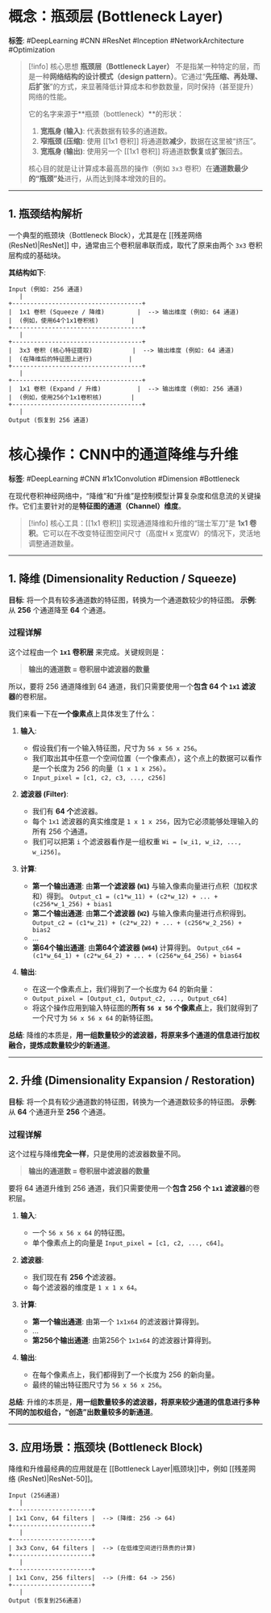 # 概念：瓶颈层 (Bottleneck Layer)

**标签**: #DeepLearning #CNN #ResNet #Inception #NetworkArchitecture #Optimization

> [!info] 核心思想
> **瓶颈层（Bottleneck Layer）** 不是指某一种特定的层，而是一种**网络结构的设计模式（design pattern）**。它通过“**先压缩、再处理、后扩张**”的方式，来显著降低计算成本和参数数量，同时保持（甚至提升）网络的性能。
>
> 它的名字来源于**瓶颈（bottleneck）**的形状：
> 1.  **宽瓶身 (输入)**: 代表数据有较多的通道数。
> 2.  **窄瓶颈 (压缩)**: 使用 [[1x1 卷积]] 将通道数**减少**，数据在这里被“挤压”。
> 3.  **宽瓶身 (输出)**: 使用另一个 [[1x1 卷积]] 将通道数**恢复**或**扩张**回去。
> 
> 核心目的就是让计算成本最高昂的操作（例如 `3x3` 卷积）在**通道数最少的“瓶颈”处**进行，从而达到降本增效的目的。

---

## 1. 瓶颈结构解析

一个典型的瓶颈块（Bottleneck Block），尤其是在 [[残差网络 (ResNet)|ResNet]] 中，通常由三个卷积层串联而成，取代了原来由两个 `3x3` 卷积层构成的基础块。

**其结构如下**:

```text
Input (例如: 256 通道)
   |
+------------------------------------+
|  1x1 卷积 (Squeeze / 降维)         |  --> 输出维度 (例如: 64 通道)
|  (例如，使用64个1x1卷积核)         |
+------------------------------------+
   |
+------------------------------------+
|  3x3 卷积 (核心特征提取)           |  --> 输出维度 (例如: 64 通道)
|  (在降维后的特征图上进行)          |
+------------------------------------+
   |
+------------------------------------+
|  1x1 卷积 (Expand / 升维)          |  --> 输出维度 (例如: 256 通道)
|  (例如，使用256个1x1卷积核)        |
+------------------------------------+
   |
Output (恢复到 256 通道)

```




# 核心操作：CNN中的通道降维与升维

**标签**: #DeepLearning #CNN #1x1Convolution #Dimension #Bottleneck

在现代卷积神经网络中，“降维”和“升维”是控制模型计算复杂度和信息流的关键操作。它们主要针对的是**特征图的通道（Channel）维度**。

> [!info] 核心工具：[[1x1 卷积]]
> 实现通道降维和升维的“瑞士军刀”是 **1x1 卷积**。它可以在不改变特征图空间尺寸（高度H x 宽度W）的情况下，灵活地调整通道数量。

---

## 1. 降维 (Dimensionality Reduction / Squeeze)

**目标**: 将一个具有较多通道数的特征图，转换为一个通道数较少的特征图。
**示例**: 从 **256** 个通道降至 **64** 个通道。

### 过程详解

这个过程由一个 **`1x1` 卷积层** 来完成。关键规则是：

> **输出的通道数 = 卷积层中滤波器的数量**

所以，要将 256 通道降维到 64 通道，我们只需要使用一个**包含 64 个 `1x1` 滤波器**的卷积层。

我们来看一下在**一个像素点**上具体发生了什么：

1.  **输入**:
    - 假设我们有一个输入特征图，尺寸为 `56 x 56 x 256`。
    - 我们取出其中任意一个空间位置（一个像素点），这个点上的数据可以看作是一个长度为 256 的向量（`1 x 1 x 256`）。
    - `Input_pixel = [c1, c2, c3, ..., c256]`

2.  **滤波器 (Filter)**:
    - 我们有 **64 个**滤波器。
    - 每个 `1x1` 滤波器的真实维度是 `1 x 1 x 256`，因为它必须能够处理输入的所有 256 个通道。
    - 我们可以把第 `i` 个滤波器看作是一组权重 `Wi = [w_i1, w_i2, ..., w_i256]`。

3.  **计算**:
    - **第一个输出通道**: 由**第一个滤波器 (`W1`)** 与输入像素向量进行点积（加权求和）得到。
      `Output_c1 = (c1*w_11) + (c2*w_12) + ... + (c256*w_1_256) + bias1`
    - **第二个输出通道**: 由**第二个滤波器 (`W2`)** 与输入像素向量进行点积得到。
      `Output_c2 = (c1*w_21) + (c2*w_22) + ... + (c256*w_2_256) + bias2`
    - ...
    - **第64个输出通道**: 由**第64个滤波器 (`W64`)** 计算得到。
      `Output_c64 = (c1*w_64_1) + (c2*w_64_2) + ... + (c256*w_64_256) + bias64`

4.  **输出**:
    - 在这一个像素点上，我们得到了一个长度为 64 的新向量：
    - `Output_pixel = [Output_c1, Output_c2, ..., Output_c64]`
    - 将这个操作应用到输入特征图的**所有 `56 x 56` 个像素点**上，我们就得到了一个尺寸为 `56 x 56 x 64` 的新特征图。

**总结**: 降维的本质是，**用一组数量较少的滤波器，将原来多个通道的信息进行加权融合，提炼成数量较少的新通道**。

---

## 2. 升维 (Dimensionality Expansion / Restoration)

**目标**: 将一个具有较少通道数的特征图，转换为一个通道数较多的特征图。
**示例**: 从 **64** 个通道升至 **256** 个通道。

### 过程详解

这个过程与降维**完全一样**，只是使用的滤波器数量不同。

> **输出的通道数 = 卷积层中滤波器的数量**

要将 64 通道升维到 256 通道，我们只需要使用一个**包含 256 个 `1x1` 滤波器**的卷积层。

1.  **输入**:
    - 一个 `56 x 56 x 64` 的特征图。
    - 单个像素点上的向量是 `Input_pixel = [c1, c2, ..., c64]`。

2.  **滤波器**:
    - 我们现在有 **256 个**滤波器。
    - 每个滤波器的维度是 `1 x 1 x 64`。

3.  **计算**:
    - **第一个输出通道**: 由第一个 `1x1x64` 的滤波器计算得到。
    - ...
    - **第256个输出通道**: 由第256个 `1x1x64` 的滤波器计算得到。

4.  **输出**:
    - 在每个像素点上，我们都得到了一个长度为 256 的新向量。
    - 最终的输出特征图尺寸为 `56 x 56 x 256`。

**总结**: 升维的本质是，**用一组数量较多的滤波器，将原来较少通道的信息进行多种不同的加权组合，“创造”出数量较多的新通道**。

---

## 3. 应用场景：瓶颈块 (Bottleneck Block)

降维和升维最经典的应用就是在 [[Bottleneck Layer|瓶颈块]]中，例如 [[残差网络 (ResNet)|ResNet-50]]。

```text
Input (256通道)
   |
+----------------------+
| 1x1 Conv, 64 filters |  --> (降维: 256 -> 64)
+----------------------+
   |
+----------------------+
| 3x3 Conv, 64 filters |  --> (在低维空间进行昂贵的计算)
+----------------------+
   |
+----------------------+
| 1x1 Conv, 256 filters|  --> (升维: 64 -> 256)
+----------------------+
   |
Output (恢复到256通道)
